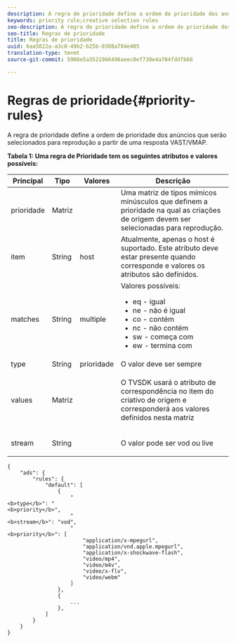 ```yaml
---
description: A regra de prioridade define a ordem de prioridade dos anúncios que serão selecionados para reprodução a partir de uma resposta VAST/VMAP.
keywords: priority rule;creative selection rules
seo-description: A regra de prioridade define a ordem de prioridade dos anúncios que serão selecionados para reprodução a partir de uma resposta VAST/VMAP.
seo-title: Regras de prioridade
title: Regras de prioridade
uuid: 6aa5822a-a3c0-49b2-b25b-0308a784e405
translation-type: tm+mt
source-git-commit: 5908e5a3521966496aeec0ef730e4a704fddfb68

---
```



# Regras de prioridade{#priority-rules}

A regra de prioridade define a ordem de prioridade dos anúncios que serão selecionados para reprodução a partir de uma resposta VAST/VMAP.

**Tabela 1: Uma regra de Prioridade tem os seguintes atributos e valores possíveis:**

<table id="table_ljp_tgx_hz">  
 <thead> 
  <tr> 
   <th class="entry"> Principal</th> 
   <th class="entry"> Tipo</th> 
   <th class="entry"> Valores</th> 
   <th class="entry"> Descrição</th> 
  </tr> 
 </thead>
 <tbody> 
  <tr> 
   <td><span class="codeph"> prioridade</span></td> 
   <td><span class="codeph"> Matriz</span></td> 
   <td></td> 
   <td> Uma matriz de tipos mímicos minúsculos que definem a prioridade na qual as criações de origem devem ser selecionadas para reprodução.</td> 
  </tr> 
  <tr> 
   <td><span class="codeph"> item</span></td> 
   <td><span class="codeph"> String</span></td> 
   <td><span class="codeph"> host</span></td> 
   <td>Atualmente, apenas <span class="codeph"> o host</span> é suportado. Este atributo deve estar presente quando <span class="codeph"> corresponde</span> e <span class="codeph"> valores</span> os atributos são definidos.</td> 
  </tr> 
  <tr> 
   <td><span class="codeph"> matches</span></td> 
   <td><span class="codeph"> String</span></td> 
   <td><span class="codeph"> multiple</span></td> 
   <td>Valores possíveis:
    <ul id="ul_tnf_2hx_hz"> 
     <li><span class="codeph"> eq</span> - igual</li> 
     <li><span class="codeph"> ne</span> - não é igual</li> 
     <li><span class="codeph"> co</span> - contém</li> 
     <li><span class="codeph"> nc</span> - não contém</li> 
     <li><span class="codeph"> sw</span> - começa com</li> 
     <li><span class="codeph"> ew</span> - termina com</li> 
    </ul></td> 
  </tr> 
  <tr> 
   <td><span class="codeph"> type</span></td> 
   <td><span class="codeph"> String</span></td> 
   <td><span class="codeph"> prioridade</span></td> 
   <td>O valor deve ser sempre <span class="codeph"></span></td> 
  </tr> 
  <tr> 
   <td><span class="codeph"> values</span></td> 
   <td><span class="codeph"> Matriz</span></td> 
   <td></td> 
   <td> <p>O TVSDK usará o atributo de <span class="codeph"> correspondência</span> no <span class="codeph"> item</span> do criativo de origem e corresponderá aos valores definidos nesta matriz</p> </td> 
  </tr> 
  <tr> 
   <td><span class="codeph"> stream</span></td> 
   <td><span class="codeph"> String</span></td> 
   <td></td> 
   <td> <p>O valor pode ser <span class="codeph"> vod</span> ou <span class="codeph"> live</span></p> </td> 
  </tr> 
 </tbody> 
</table>

```
{
    "ads": {
        "rules": {
            "default": [
                {
                    "
<b>type</b>": "
<b>priority</b>",
                    "
<b>stream</b>": "vod",
                    "
<b>priority</b>": [
                        "application/x-mpegurl",
                        "application/vnd.apple.mpegurl",
                        "application/x-shockwave-flash",
                        "video/mp4",
                        "video/m4v",
                        "video/x-flv",
                        "video/webm"
                    ]
                },
                {
                    ...
                },
            ]
        }
    }
}
```

